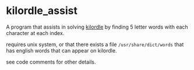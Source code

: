 # kilordle_assist
A program that assists in solving [kilordle](https://jonesnxt.github.io/kilordle/) by finding 5 letter words with each character at each index.

requires unix system, or that there exists a file `/usr/share/dict/words` that has english words that can appear on kilordle.

see code comments for other details.